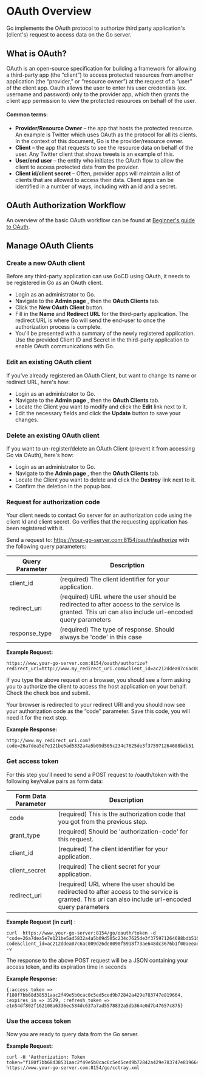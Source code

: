 # OAuth Overview

Go implements the OAuth protocol to authorize third party application's (client's) request to access data on the Go server.

## What is OAuth?

OAuth is an open-source specification for building a framework for allowing a third-party app (the “client”) to access protected resources from another application (the “provider,” or “resource owner”) at the request of a “user” of the client app. Oauth allows the user to enter his user credentials (ex. username and password) only to the provider app, which then grants the client app permission to view the protected resources on behalf of the user.

#### Common terms:

-   **Provider/Resource Owner** – the app that hosts the protected resource. An example is Twitter which uses OAuth as the protocol for all its clients. In the context of this document, Go is the provider/resource owner.
-   **Client** – the app that requests to see the resource data on behalf of the user. Any Twitter client that shows tweets is an example of this.
-   **User/end user** – the entity who initiates the OAuth flow to allow the client to access protected data from the provider.
-   **Client id/client secret** – Often, provider apps will maintain a list of clients that are allowed to access their data. Client apps can be identified in a number of ways, including with an id and a secret.

## OAuth Authorization Workflow

An overview of the basic OAuth workflow can be found at [Beginner's guide to OAuth](http://oauth.net/documentation/getting-started/).

## Manage OAuth Clients

### Create a new OAuth client

Before any third-party application can use GoCD using OAuth, it needs to be registered in Go as an OAuth client.

-   Login as an administrator to Go.
-   Navigate to the **Admin page** , then the **OAuth Clients** tab.
-   Click the **New OAuth Client** button.
-   Fill in the **Name** and **Redirect URL** for the third-party application. The redirect URL is where Go will send the end-user to once the authorization process is complete.
-   You'll be presented with a summary of the newly registered application. Use the provided Client ID and Secret in the third-party application to enable OAuth communications with Go.

### Edit an existing OAuth client

If you've already registered an OAuth Client, but want to change its name or redirect URL, here's how:

-   Login as an administrator to Go.
-   Navigate to the **Admin page** , then the **OAuth Clients** tab.
-   Locate the Client you want to modify and click the **Edit** link next to it.
-   Edit the necessary fields and click the **Update** button to save your changes.

### Delete an existing OAuth client

If you want to un-register/delete an OAuth Client (prevent it from accessing Go via OAuth), here's how:

-   Login as an administrator to Go.
-   Navigate to the **Admin page** , then the **OAuth Clients** tab.
-   Locate the Client you want to delete and click the **Destroy** link next to it.
-   Confirm the deletion in the popup box.

### Request for authorization code

Your client needs to contact Go server for an authorization code using the client Id and client secret. Go verifies that the requesting application has been registered with it.

Send a request to: https://your-go-server.com:8154/oauth/authorize with the following query parameters:

| Query Parameter | Description
|-----------------| ------------------------------------
| client\_id | (required) The client identifier for your application.
| redirect\_uri | (required) URL where the user should be redirected to after access to the service is granted. This uri can also include url-encoded query parameters
| response\_type | (required) The type of response. Should always be 'code' in this case

**Example Request:**

```
https://www.your-go-server.com:8154/oauth/authorize?redirect_uri=http://www.my_redirect_uri.com&client_id=ac212ddea07c6ac009d26de8090f5918f73ae648dc3676b1f00aeeae4fca67e1&response_type=code
```

If you type the above request on a browser, you should see a form asking you to authorize the client to access the host application on your behalf. Check the check box and submit.

Your browser is redirected to your redirect URI and you should now see your authorization code as the “code” parameter. Save this code, you will need it for the next step.

**Example Response:**

```
http://www.my_redirect_uri.com?code=26a7dea5e7e121be5ad5832a4a5b09d505c234c7625de3f375971264688bdb51
```

### Get access token

For this step you’ll need to send a POST request to /oauth/token with the following key/value pairs as form data:

| Form Data Parameter | Description
|------------------------------------|------------------------------------
| code | (required) This is the authorization code that you got from the previous step.
| grant\_type | (required) Should be 'authorization-code' for this request.
| client\_id | (required) The client identifier for your application.
| client\_secret | (required) The client secret for your application.
| redirect\_uri | (required) URL where the user should be redirected to after access to the service is granted. This uri can also include url-encoded query parameters

**Example Request (in curl)** :

```shell
curl  https://www.your-go-server:8154/go/oauth/token -d  "code=26a7dea5e7e121be5ad5832a4a5b09d505c234c7625de3f375971264688bdb51&grant_type=authorization-code&client_id=ac212ddea07c6ac009d26de8090f5918f73ae648dc3676b1f00aeeae4fca67e1&client_secret=d1b54df502f162108a6136ec584dc637a7ad5578832a5db364e0d7b47657c718&redirect_uri=www.my_redirect_uri.com" -v
```

The response to the above POST request will be a JSON containing your access token, and its expiration time in seconds

**Example Response:**

```
{:access_token => f180f7bb68d38531aac2f49e5b0cac0c5ed5ced9b72842a429e783747e819664, :expires_in => 3529, :refresh_token => e1n54df802f162108a6336ec584dc637a7ad5578832a5db364e0d7b47657c875}

```

### Use the access token

Now you are ready to query data from the Go server.

**Example Request:**

```shell
curl -H 'Authorization: Token token="f180f7bb68d38531aac2f49e5b0cac0c5ed5ced9b72842a429e783747e819664"' https://www.your-go-server.com:8154/go/cctray.xml
```
